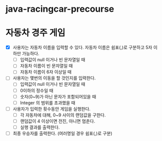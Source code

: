 # java-racingcar-precourse
# 자동차 경주 게임
- [x] 사용자는 자동차 이름을 입력할 수 있다. 자동차 이름은 쉼표(,)로 구분하고 5자 이하만 가능하다.
  - [ ] 입력값이 null 이거나 빈 문자열일 때
  - [ ] 자동차 이름이 빈 문자열일 때
  - [ ] 자동차 이름이 6자 이상일 때
- [ ] 사용자는 몇번의 이동을 할 것인지를 입력한다.
  - [ ] 입력값이 null 이거나 빈 문자열일 때 
  - [ ] 0이하의 정수일 때
  - [ ] 숫자(0~9)가 아닌 문자가 포함되어있을 때
  - [ ] Integer 의 범위를 초과했을 때
- [ ] 사용자가 입력한 횟수동안 게임을 실행한다.
  - [ ] 각 자동차에 대해, 0~9 사이의 랜덤값을 구한다.
  - [ ] 랜덤값이 4 이상이면 전진, 아니면 멈춘다.
  - [ ] 실행 결과를 출력한다.
- [ ] 최종 우승자를 출력한다. (여러명일 경우 쉼표(,)로 구분) 
